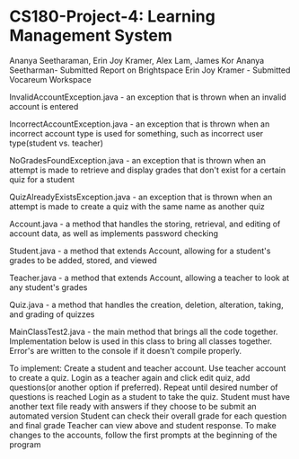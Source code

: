 # CS180-Project-4: Learning Management System
Ananya Seetharaman, Erin Joy Kramer, Alex Lam, James Kor
Ananya Seetharman- Submitted Report on Brightspace
Erin Joy Kramer - Submitted Vocareum Workspace

InvalidAccountException.java - an exception that is thrown when an invalid account is entered

IncorrectAccountException.java - an exception that is thrown when an incorrect account type is used for something, such as incorrect user type(student vs. teacher)

NoGradesFoundException.java - an exception that is thrown when an attempt is made to retrieve and display grades that don't exist for a certain quiz for a student

QuizAlreadyExistsException.java - an exception that is thrown when an attempt is made to create a quiz with the same name as another quiz

Account.java - a method that handles the storing, retrieval, and editing of account data, as well as implements password checking

Student.java - a method that extends Account, allowing for a student's grades to be added, stored, and viewed

Teacher.java - a method that extends Account, allowing a teacher to look at any student's grades

Quiz.java - a method that handles the creation, deletion, alteration, taking, and grading of quizzes

MainClassTest2.java - the main method that brings all the code together.  Implementation below is used in this class to bring all classes together.  Error's are written to the console if it doesn't compile properly.

To implement:
Create a student and teacher account.
Use teacher account to create a quiz.
Login as a teacher again and click edit quiz, add questions(or another option if preferred).  Repeat until desired number of questions is reached
Login as a student to take the quiz.  Student must have another text file ready with answers if they choose to be submit an automated version
Student can check their overall grade for each question and final grade
Teacher can view above and student response.
To make changes to the accounts, follow the first prompts at the beginning of the program
